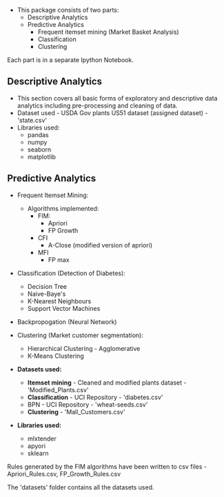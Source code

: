 * This package consists of two parts:
  * Descriptive Analytics
  * Predictive Analytics
    * Frequent itemset mining (Market Basket Analysis)
    * Classification
    * Clustering

Each part is in a separate Ipython Notebook.
  
## Descriptive Analytics

* This section covers all basic forms of exploratory and descriptive data analytics including pre-processing and cleaning of data.
* Dataset used - USDA Gov plants US51 dataset (assigned dataset) - 'state.csv'
* Libraries used:
  * pandas
  * numpy
  * seaborn
  * matplotlib

## Predictive Analytics

* Frequent Itemset Mining:
  * Algorithms implemented:
    * FIM:
      * Apriori
      * FP Growth
    * CFI
      * A-Close (modified version of apriori)
    * MFI
      * FP max
* Classification (Detection of Diabetes):
  * Decision Tree
  * Naive-Baye's
  * K-Nearest Neighbours
  * Support Vector Machines
* Backpropogation (Neural Network)
* Clustering (Market customer segmentation):
  * Hierarchical Clustering - Agglomerative
  * K-Means Clustering
  
* **Datasets used:**
  * **Itemset mining** - Cleaned and modified plants dataset - 'Modified_Plants.csv'  
  * **Classification** - UCI Repository - 'diabetes.csv'
  * BPN - UCI Repository - 'wheat-seeds.csv'
  * **Clustering** - 'Mall_Customers.csv'
* **Libraries used:**
  * mlxtender
  * apyori
  * sklearn
  
Rules generated by the FIM algorithms have been written to csv files - Apriori_Rules.csv, FP_Growth_Rules.csv

The 'datasets' folder contains all the datasets used. 